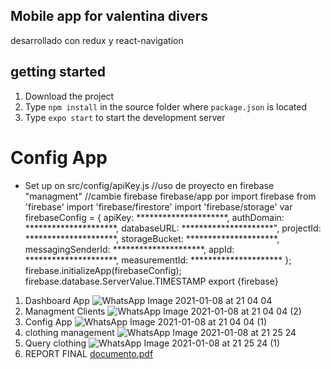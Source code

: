 ## Mobile app for valentina divers
desarrollado con redux y react-navigation

## getting started
1. Download the project
3. Type `npm install` in the source folder where `package.json` is located
4. Type `expo start` to start the development server

# Config App
- Set up on src/config/apiKey.js
//uso de proyecto en firebase "managment"
//cambie firebase  firebase/app por
import firebase from 'firebase'
import 'firebase/firestore'
import 'firebase/storage'
var firebaseConfig = {
    apiKey: *********************,
    authDomain: *********************,
    databaseURL: *********************",
    projectId: *********************,
    storageBucket: *********************,
    messagingSenderId: *********************,
    appId: *********************,
    measurementId: *********************
  };
firebase.initializeApp(firebaseConfig);
firebase.database.ServerValue.TIMESTAMP
export {firebase}

1. Dashboard App
![WhatsApp Image 2021-01-08 at 21 04 04](https://user-images.githubusercontent.com/41652885/104081319-e5dc6700-51fb-11eb-9bae-f70ad8c75ea5.jpeg)
2. Managment Clients
![WhatsApp Image 2021-01-08 at 21 04 04 (2)](https://user-images.githubusercontent.com/41652885/104081334-f7257380-51fb-11eb-9acf-a50815a9f714.jpeg)
3. Config App
![WhatsApp Image 2021-01-08 at 21 04 04 (1)](https://user-images.githubusercontent.com/41652885/104081347-01477200-51fc-11eb-89c7-08e9451b3a5f.jpeg)
4. clothing management
![WhatsApp Image 2021-01-08 at 21 25 24](https://user-images.githubusercontent.com/41652885/104081364-1d4b1380-51fc-11eb-88a0-9a33c440895f.jpeg)
5. Query clothing
![WhatsApp Image 2021-01-08 at 21 25 24 (1)](https://user-images.githubusercontent.com/41652885/104081383-2e942000-51fc-11eb-88a9-2ce539e72e49.jpeg)
6. REPORT FINAL
[documento.pdf](https://github.com/oal2727/managment_react/files/5790076/documento.pdf)


